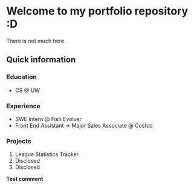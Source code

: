 # Welcome to my portfolio repository :D

There is not much here.

## Quick information
### Education
- CS @ UW
### Experience
- SWE Intern @ Fish Evolver
- Front End Assistant -> Major Sales Associate @ Costco
### Projects
1. League Statistics Tracker
2. Disclosed
3. Disclosed

**Test comment**
